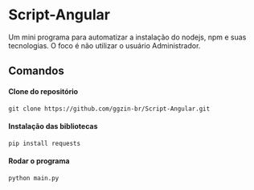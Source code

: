 # Script-Angular
Um mini programa para automatizar a instalação do nodejs, npm e suas tecnologias. O foco é não utilizar o usuário Administrador.

## Comandos
#### Clone do repositório
```
git clone https://github.com/ggzin-br/Script-Angular.git
```
#### Instalação das bibliotecas
```
pip install requests
```

#### Rodar o programa
```
python main.py
```
